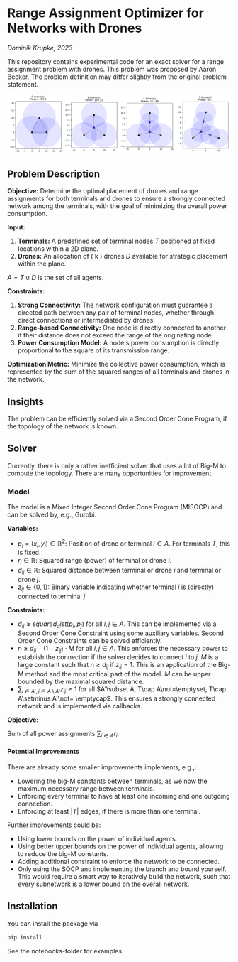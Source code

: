 # Range Assignment Optimizer for Networks with Drones

_Dominik Krupke, 2023_

This repository contains experimental code for an exact solver for a range assignment problem with drones.
This problem was proposed by Aaron Becker.
The problem definition may differ slightly from the original problem statement.

![example](./docs/figures/example.png)

## Problem Description

**Objective:**
Determine the optimal placement of drones and range assignments for both terminals and drones to ensure a strongly connected network among the terminals, with the goal of minimizing the overall power consumption.

**Input:**

1. **Terminals:** A predefined set of terminal nodes $T$ positioned at fixed locations within a 2D plane.
2. **Drones:** An allocation of \( k \) drones $D$ available for strategic placement within the plane.

$A=T\cup D$ is the set of all agents.

**Constraints:**

1. **Strong Connectivity:** The network configuration must guarantee a directed path between any pair of terminal nodes, whether through direct connections or intermediated by drones.
2. **Range-based Connectivity:** One node is directly connected to another if their distance does not exceed the range of the originating node.
3. **Power Consumption Model:** A node's power consumption is directly proportional to the square of its transmission range.

**Optimization Metric:**
Minimize the collective power consumption, which is represented by the sum of the squared ranges of all terminals and drones in the network.

## Insights

The problem can be efficiently solved via a Second Order Cone Program, if the topology of the network is known.

## Solver

Currently, there is only a rather inefficient solver that uses a lot of Big-M to compute the topology.
There are many opportunities for improvement.

### Model

The model is a Mixed Integer Second Order Cone Program (MISOCP) and can be solved by, e.g., Gurobi.

**Variables:**

* $p_i=(x_i, y_i) \in \mathbb{R}^2$: Position of drone or terminal $i\in A$. For terminals $T$, this is fixed.
* $r_i \in \mathbb{R}$: Squared range (power) of terminal or drone $i$.
* $d_{ij} \in \mathbb{R}$: Squared distance between terminal or drone $i$ and terminal or drone $j$.
* $z_{ij} \in \{0, 1\}$: Binary variable indicating whether terminal $i$ is (directly) connected to terminal $j$.

**Constraints:**

* $d_{ij} \geq squared_dist(p_i, p_j)$ for all $i, j \in A$. This can be implemented via a Second Order Cone Constraint using some auxiliary variables. Second Order Cone Constraints can be solved efficiently.
* $r_i \geq d_{ij} - (1-z_{ij})\cdot M$ for all $i, j \in A$. This enforces the necessary power to establish the connection if the solver decides to connect $i$ to $j$. $M$ is a large constant such that $r_i \geq d_{ij}$ if $z_{ij}=1$. This is an application of the Big-M method and the most critical part of the model. $M$ can be upper bounded by the maximal squared distance.
* $\sum_{i \in A', j \in A\setminus A'} z_{ij} \geq 1$ for all $A'\subset A, T\cap A\not=\emptyset, T\cap A\setminus A'\not= \emptycap$. This ensures a strongly connected network and is implemented via callbacks.

**Objective:**

Sum of all power assignments $\sum_{i\in A} r_i$

#### Potential Improvements

There are already some smaller improvements implements, e.g.,:

* Lowering the big-M constants between terminals, as we now the maximum necessary range between terminals.
* Enforcing every terminal to have at least one incoming and one outgoing connection.
* Enforcing at least $|T|$ edges, if there is more than one terminal.

Further improvements could be:

* Using lower bounds on the power of individual agents.
* Using better upper bounds on the power of individual agents, allowing to reduce the big-M constants.
* Adding additional constraint to enforce the network to be connected.
* Only using the SOCP and implementing the branch and bound yourself. This would require a smart way to iteratively build the network, such that every subnetwork is a lower bound on the overall network.

## Installation

You can install the package via

```bash
pip install .
```

See the notebooks-folder for examples.